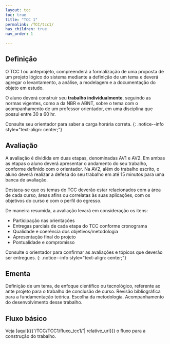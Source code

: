 ```yaml
---
layout: tcc
toc: true 
title: "TCC 1"
permalink: /TCC/tcc1/
has_children: true
nav_order: 1

---
```


## Definição

O TCC I ou anteprojeto, compreenderá a formalização de uma proposta de um projeto lógico do sistema mediante a definição de um tema e deverá agregar o levantamento, a análise, a modelagem e a documentação do objeto em estudo.

O aluno deverá construir seu **trabalho individualmente**,  seguindo as normas vigentes, como a da NBR e ABNT, sobre o tema com o acompanhamento de um professor orientador, em uma disciplina que possui entre 30 a 60 hr.

Consulte seu orientador para saber a carga horária correta.
{: .notice--info style="text-align: center;"}

## Avaliação

A avaliação é dividida em duas etapas, denominadas AV1 e AV2. Em ambas as etapas o aluno deverá apresentar o andamento do seu trabalho, conforme definido com o orientador. Na AV2, além do trabalho escrito, o aluno deverá realizar a defesa do seu trabalho em até 15 minutos para uma banca de avaliação.

Destaca-se que os temas do TCC deverão estar relacionados com a área de cada curso, áreas afins ou correlatas às suas aplicações, com os objetivos do curso e com o perfil do egresso.

De maneira resumida, a avaliação levará em consideração os itens:

- Participação nas orientações
- Entregas parciais de cada etapa do TCC conforme cronograma
- Qualidade e coerência dos objetivos/metodologia
- Apresentação final do projeto
- Pontualidade e compromisso

Consulte o orientador para confirmar as avaliações e tópicos que deverão ser entregues.
{: .notice--info style="text-align: center;"}

## Ementa

Definição de um tema, de enfoque científico ou tecnológico, referente ao ante projeto para o trabalho de conclusão de curso. Revisão bibliográfica para a fundamentação teórica. Escolha da metodologia. Acompanhamento do desenvolvimento desse trabalho.

## Fluxo básico

Veja [aqui]({{'/TCC/TCC1/fluxo_tcc1/'| relative_url}}) o fluxo para a construção do trabalho.
